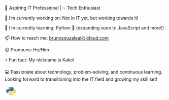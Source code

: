 🚀 Aspiring IT Professional | 💡 Tech Enthusiast

🔭 I’m currently working on: Not in IT yet, but working towards it!

🌱 I’m currently learning: Python 🐍 (expanding soon to JavaScript and more!) 

📫 How to reach me: brunosouzaleal@icloud.com

😄 Pronouns: He/Him

⚡ Fun fact: My nickname is Kako!

💻 Passionate about technology, problem-solving, and continuous learning. Looking forward to transitioning into the IT field and growing my skill set!

<img align="center" alt="Rafa-Python" height="30" width="40" src="https://raw.githubusercontent.com/devicons/devicon/master/icons/python/python-original.svg">
